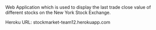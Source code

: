 Web Application which is used to display the last trade close value of different stocks on the New York Stock Exchange.

Heroku URL: stockmarket-team12.herokuapp.com
